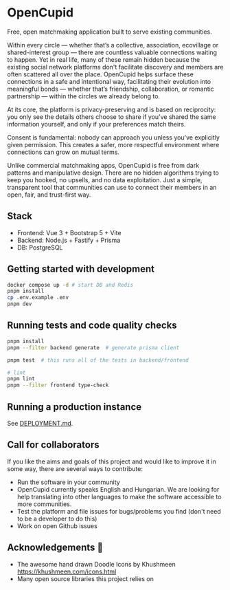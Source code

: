 # OpenCupid

Free, open matchmaking application built to serve existing communities.

Within every circle — whether that’s a collective, association, ecovillage or shared-interest group — there are countless valuable connections waiting to happen. Yet in real life, many of these remain hidden because the existing social network platforms don't facilitate discovery and members are often scattered all over the place. OpenCupid helps surface these connections in a safe and intentional way, facilitating their evolution into meaningful bonds — whether that’s friendship, collaboration, or romantic partnership — within the circles we already belong to.  

At its core, the platform is privacy-preserving and is based on reciprocity: you only see the details others choose to share if you’ve shared the same information yourself, and only if your preferences match theirs. 

Consent is fundamental: nobody can approach you unless you’ve explicitly given permission. This creates a safer, more respectful environment where connections can grow on mutual terms.  

Unlike commercial matchmaking apps, OpenCupid is free from dark patterns and manipulative design. There are no hidden algorithms trying to keep you hooked, no upsells, and no data exploitation. Just a simple, transparent tool that communities can use to connect their members in an open, fair, and trust-first way.  

## Stack

- Frontend: Vue 3 + Bootstrap 5 + Vite
- Backend: Node.js + Fastify + Prisma
- DB: PostgreSQL

## Getting started with development

```bash
docker compose up -d # start DB and Redis
pnpm install
cp .env.example .env
pnpm dev
```

## Running tests and code quality checks

```bash
pnpm install 
pnpm --filter backend generate  # generate prisma client

pnpm test  # this runs all of the tests in backend/frontend

# lint
pnpm lint
pnpm --filter frontend type-check
```

## Running a production instance

See [DEPLOYMENT.md](docs/DEPLOYMENT.md).

## Call for collaborators

If you like the aims and goals of this project and would like to improve it in some way, there are several ways to contribute:

* Run the software in your community
* OpenCupid currently speaks English and Hungarian. We are looking for help translating into other languages to make the software accessible to more communities. 
* Test the platform and file issues for bugs/problems you find (don't need to be a developer to do this)
* Work on open Github issues

## Acknowledgements 🙏

* The awesome hand drawn Doodle Icons by Khushmeen https://khushmeen.com/icons.html
* Many open source libraries this project relies on